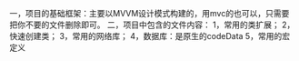 
一，项目的基础框架：主要以MVVM设计模式构建的，用mvc的也可以，只需要把你不要的文件删除即可。
二，项目中包含的文件内容：
   1，常用的类扩展；
   2，快速创建类；
   3，常用的网络库；
   4，数据库：是原生的codeData
   5，常用的宏定义

